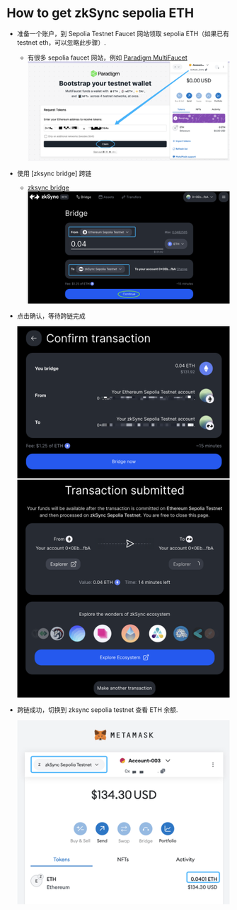 # How to get zkSync sepolia ETH

- 准备一个账户，到 Sepolia Testnet Faucet 网站领取 sepolia ETH（如果已有 testnet eth，可以忽略此步骤）.

  - 有很多 sepolia faucet 网站，例如 [Paradigm MultiFaucet](https://faucet.paradigm.xyz/)
    ![zksync_sepolia_eth_01.png](./img/zksync_sepolia_eth_01.png)

- 使用 [zksync bridge] 跨链

  - [zksync bridge](https://portal.zksync.io/bridge/?network=sepolia)
    ![zksync_sepolia_eth_02.png](./img/zksync_sepolia_eth_02.png)

- 点击确认，等待跨链完成

  ![zksync_sepolia_eth_03.png](./img/zksync_sepolia_eth_03.png)
  ![zksync_sepolia_eth_04.png](./img/zksync_sepolia_eth_04.png)

- 跨链成功，切换到 zksync sepolia testnet 查看 ETH 余额.

  ![zksync_sepolia_eth_05.png](./img/zksync_sepolia_eth_05.png)
